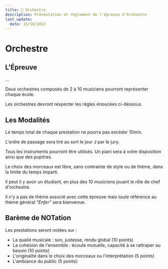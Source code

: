 ```yaml
---
title: 🎻 Orchestre
description: Présentation et règlement de l'épreuve d'Orchestre
last_update:
  date: 15/10/2022
---
```


# Orchestre

## L'Épreuve

...

Deux orchestres composés de 2 à 10 musiciens pourront représenter chaque école.

Les orchestres devront respecter les règles énoucées ci-dessous.


## Les Modalités

Le temps total de chaque prestation ne pourra pas excéder 10min.

L'ordre de passage sera tiré au sort le jour J par le jury.

Tous les instruments pourront être utilisés. Un piani sera à votre disposition ainsi que des pupitres.

Le choix des morceaux est libre, sans contrainte de style ou de thème, dans la limite du temps imparti.

Il peut il y avoir un étudiant, en plus des 10 musiciens jouant le rôle de chef d'orchestre.

Il n'y a pas de thème associé avec cette épreuve mais toute référence au thème général *"Enfer"* sera bienvenue.


## Barème de NOTation

Les prestations seront notées sur :
* La qualié musicale : son, justesse, rendu global (10 points)
* La cohésion de l'ensemble : écoute mutuelle, capacité à se rattraper au besoin (10 points)
* L'originalité dans le choix des morceaux ou l'interprétation (5 points)
* L'ambiance du public (5 points)
